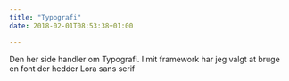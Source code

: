 ```yaml
---
title: "Typografi"
date: 2018-02-01T08:53:38+01:00

---
```

Den her side handler om Typografi. I mit framework har jeg valgt at bruge en font der hedder Lora sans serif 
